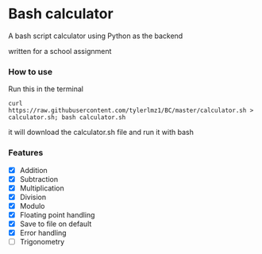 # Bash calculator

A bash script calculator using Python as the backend

written for a school assignment

### How to use
Run this in the terminal
```
curl https://raw.githubusercontent.com/tylerlmz1/BC/master/calculator.sh > calculator.sh; bash calculator.sh
```
it will download the calculator.sh file and run it with bash

### Features
- [x] Addition
- [x] Subtraction
- [x] Multiplication
- [x] Division
- [x] Modulo
- [x] Floating point handling
- [x] Save to file on default
- [x] Error handling
- [ ] Trigonometry
